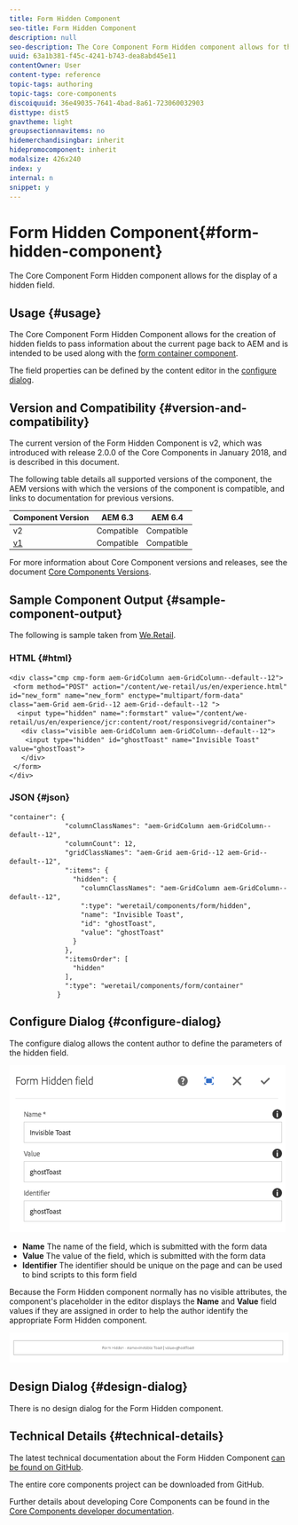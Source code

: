 ```yaml
---
title: Form Hidden Component
seo-title: Form Hidden Component
description: null
seo-description: The Core Component Form Hidden component allows for the display of a hidden field.
uuid: 63a1b381-f45c-4241-b743-dea8abd45e11
contentOwner: User
content-type: reference
topic-tags: authoring
topic-tags: core-components
discoiquuid: 36e49035-7641-4bad-8a61-723060032903
disttype: dist5
gnavtheme: light
groupsectionnavitems: no
hidemerchandisingbar: inherit
hidepromocomponent: inherit
modalsize: 426x240
index: y
internal: n
snippet: y
---
```


# Form Hidden Component{#form-hidden-component}

The Core Component Form Hidden component allows for the display of a hidden field.

## Usage {#usage}

The Core Component Form Hidden Component allows for the creation of hidden fields to pass information about the current page back to AEM and is intended to be used along with the [form container component](form-container.md).

The field properties can be defined by the content editor in the [configure dialog](form-hidden.md#main-pars_title).

## Version and Compatibility {#version-and-compatibility}

The current version of the Form Hidden Component is v2, which was introduced with release 2.0.0 of the Core Components in January 2018, and is described in this document.

The following table details all supported versions of the component, the AEM versions with which the versions of the component is compatible, and links to documentation for previous versions.

|Component Version|AEM 6.3|AEM 6.4|
|--- |--- |--- |
|v2|Compatible|Compatible|
|[v1](form-hidden-v1.md)|Compatible|Compatible|

For more information about Core Component versions and releases, see the document [Core Components Versions](versions.md).

## Sample Component Output {#sample-component-output}

The following is sample taken from [We.Retail](https://helpx.adobe.com/experience-manager/6-4/sites/developing/using/we-retail.html).

### HTML {#html}

```
<div class="cmp cmp-form aem-GridColumn aem-GridColumn--default--12">
 <form method="POST" action="/content/we-retail/us/en/experience.html" id="new_form" name="new_form" enctype="multipart/form-data" class="aem-Grid aem-Grid--12 aem-Grid--default--12 ">
  <input type="hidden" name=":formstart" value="/content/we-retail/us/en/experience/jcr:content/root/responsivegrid/container">
   <div class="visible aem-GridColumn aem-GridColumn--default--12">
    <input type="hidden" id="ghostToast" name="Invisible Toast" value="ghostToast">
   </div>
 </form>
</div>
```

### JSON {#json}

```
"container": {
              "columnClassNames": "aem-GridColumn aem-GridColumn--default--12",
              "columnCount": 12,
              "gridClassNames": "aem-Grid aem-Grid--12 aem-Grid--default--12",
              ":items": {
                "hidden": {
                  "columnClassNames": "aem-GridColumn aem-GridColumn--default--12",
                  ":type": "weretail/components/form/hidden",
                  "name": "Invisible Toast",
                  "id": "ghostToast",
                  "value": "ghostToast"
                }
              },
              ":itemsOrder": [
                "hidden"
              ],
              ":type": "weretail/components/form/container"
            }
```

## Configure Dialog {#configure-dialog}

The configure dialog allows the content author to define the parameters of the hidden field.

![](assets/chlimage_1-26.png)

* **Name**
  The name of the field, which is submitted with the form data
* **Value**
  The value of the field, which is submitted with the form data
* **Identifier**
  The identifier should be unique on the page and can be used to bind scripts to this form field

Because the Form Hidden component normally has no visible attributes, the component's placeholder in the editor displays the **Name** and **Value** field values if they are assigned in order to help the author identify the appropriate Form Hidden component.

![](assets/screenshot_2018-10-19at094927.png) 

## Design Dialog {#design-dialog}

There is no design dialog for the Form Hidden component.

## Technical Details {#technical-details}

The latest technical documentation about the Form Hidden Component [can be found on GitHub](https://github.com/adobe/aem-core-wcm-components/blob/master/content/src/content/jcr_root/apps/core/wcm/components/form/hidden/v2/hidden).

The entire core components project can be downloaded from GitHub.

Further details about developing Core Components can be found in the [Core Components developer documentation](developing.md). 
